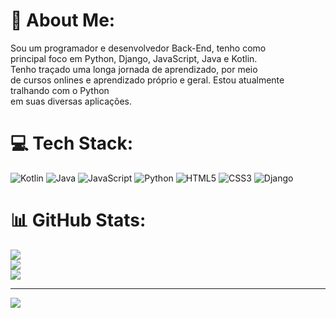 # 💫 About Me:
Sou um programador e desenvolvedor Back-End, tenho como<br>principal foco em Python, Django, JavaScript, Java e Kotlin.<br>Tenho traçado uma longa jornada de aprendizado, por meio<br>de cursos onlines e aprendizado próprio e geral. Estou atualmente tralhando com o Python<br>em suas diversas aplicações.


# 💻 Tech Stack:
![Kotlin](https://img.shields.io/badge/kotlin-%237F52FF.svg?style=for-the-badge&logo=kotlin&logoColor=white) ![Java](https://img.shields.io/badge/java-%23ED8B00.svg?style=for-the-badge&logo=openjdk&logoColor=white) ![JavaScript](https://img.shields.io/badge/javascript-%23323330.svg?style=for-the-badge&logo=javascript&logoColor=%23F7DF1E) ![Python](https://img.shields.io/badge/python-3670A0?style=for-the-badge&logo=python&logoColor=ffdd54) ![HTML5](https://img.shields.io/badge/html5-%23E34F26.svg?style=for-the-badge&logo=html5&logoColor=white) ![CSS3](https://img.shields.io/badge/css3-%231572B6.svg?style=for-the-badge&logo=css3&logoColor=white) ![Django](https://img.shields.io/badge/django-%23092E20.svg?style=for-the-badge&logo=django&logoColor=white)
# 📊 GitHub Stats:
![](https://github-readme-stats.vercel.app/api?username=KauanJPK&theme=darcula&hide_border=false&include_all_commits=true&count_private=true)<br/>
![](https://github-readme-streak-stats.herokuapp.com/?user=KauanJPK&theme=darcula&hide_border=false)<br/>
![](https://github-readme-stats.vercel.app/api/top-langs/?username=KauanJPK&theme=darcula&hide_border=false&include_all_commits=true&count_private=true&layout=compact)

---
[![](https://visitcount.itsvg.in/api?id=KauanJPK&icon=0&color=0)](https://visitcount.itsvg.in)

<!-- Proudly created with GPRM ( https://gprm.itsvg.in ) -->
